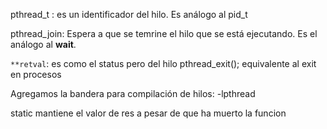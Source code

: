 pthread_t : es un identificador del hilo. Es análogo al pid_t

pthread_join: Espera a que se temrine el hilo que se está ejecutando. Es el análogo al __wait__.

`**retval`: es como el status pero del hilo
pthread_exit(); equivalente al exit en procesos

Agregamos la bandera para compilación de hilos: -lpthread

static mantiene el valor de res a pesar de que ha muerto la funcion 